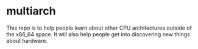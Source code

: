 # multiarch                             
This repo is to help people learn about other CPU architectures outside of the x86_64 space. It will also help people get into discovering new things about hardware.
